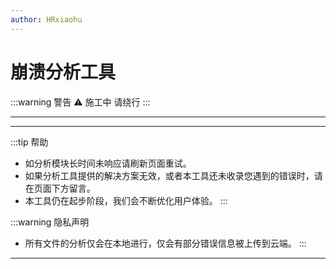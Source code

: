 ```yaml
---
author: HRxiaohu
---
```


<script setup>
import analyzer from '../components/analyzer.vue'
</script>

# 崩溃分析工具

:::warning 警告 ⚠
施工中 请绕行
:::

---

<analyzer />

---

:::tip 帮助
- 如分析模块长时间未响应请刷新页面重试。
- 如果分析工具提供的解决方案无效，或者本工具还未收录您遇到的错误时，请在页面下方留言。
- 本工具仍在起步阶段，我们会不断优化用户体验。
:::

:::warning 隐私声明
- 所有文件的分析仅会在本地进行，仅会有部分错误信息被上传到云端。
:::

---
